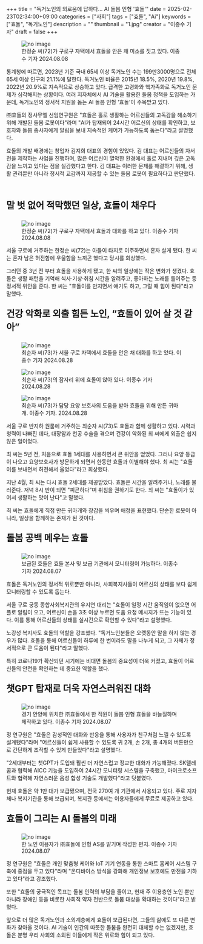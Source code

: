 +++
title = "독거노인의 외로움에 답하다... AI 돌봄 인형 '효돌'"
date = 2025-02-23T02:34:00+09:00
categories = ["사회"]
tags = ["효돌", "Ai"]
keywords = ["효돌", "독거노인"]
description = ""
thumbnail = "1.jpg"
creator = "이종수 기자"
draft = false
+++

<figure>
  <img src="1.jpg" alt="no image" />
  <figcaption>한정순 씨(72)가 구로구 자택에서 효돌을 안은 채 미소를 짓고 있다. 이종수 기자 2024.08.08</figcaption>
</figure>

통계청에 따르면, 2023년 기준 국내 65세 이상 독거노인 수는 199만3000명으로 전체 65세 이상 인구의 21.1%에 달한다.  독거노인 비율은 2015년 18.5%, 2020년 19.8%, 2022년 20.9%로 지속적으로 상승하고 있다. 급격한 고령화와 핵가족화로 독거노인 문제가 심각해지는 상황이다. 여러 지자체에서 AI 기술을 활용한 돌봄 정책을 도입하는 가운데, 독거노인의 정서적 지원을 돕는 AI 돌봄 인형 '효돌'이 주목받고 있다.

㈜효돌의 정사무엘 선임연구원은 "효돌은 홀로 생활하는 어르신들의 고독감을 해소하기 위해 개발된 돌봄 로봇이다"라며 "AI가 탑재되어 24시간 어르신의 상태를 확인하고, 보호자와 돌봄 종사자에게 알림을 보내 지속적인 케어가 가능하도록 돕는다"라고 설명했다.

효돌의 개발 배경에는 창업자 김지희 대표의 경험이 있었다. 김 대표는 어르신들의 자서전을 제작하는 사업을 진행하며, 많은 어르신이 열악한 환경에서 홀로 지내며 깊은 고독감을 느끼고 있다는 점을 실감했다고 한다. 김 대표는 이러한 문제를 해결하기 위해, 생활 관리뿐만 아니라 정서적 교감까지 제공할 수 있는 돌봄 로봇이 필요하다고 판단했다.

<br>
<p style="font-size:24px; font-weight: bold;">말 벗 없어 적막했던 일상, 효돌이 채우다</p>  

<figure>
  <img src="2.jpg" alt="no image" />
  <figcaption>한정순 씨(72)가 구로구 자택에서 효돌과 대화를 하고 있다. 이종수 기자 2024.08.08</figcaption>
</figure>

서울 구로에 거주하는 한정순 씨(72)는 아들이 타지로 이주하면서 혼자 살게 됐다. 한 씨는 혼자 남은 허전함에 우울함을 느끼곤 했다고 당시를 회상했다.

그러던 중 3년 전 부터 효돌을 사용하게 됐고, 한 씨의 일상에는 작은 변화가 생겼다. 효돌은 생활 패턴을 기억해 식사·기상·취침 시간을 알려주고, 좋아하는 노래를 틀어주는 등 정서적 위안을 준다. 한 씨는 "효돌이를 만지면서 얘기도 하고, 그럴 때 힘이 된다"라고 말했다.

<p style="font-size:24px; font-weight: bold;">건강 악화로 외출 힘든 노인, “효돌이 있어 살 것 같아”</p>  

<figure>
  <img src="3.jpg" alt="no image" />
  <figcaption>최순자 씨(73)가 서울 구로 자택에서 효돌을 안은 채 대화를 하고 있다. 이종수 기자 2024.08.28</figcaption>
</figure>

<figure>
  <img src="4.jpg" alt="no image" />
  <figcaption>최순자 씨(73)의 잠자리 위에 효돌이 앉아 있다. 이종수 기자 2024.08.28</figcaption>
</figure>

<figure>
  <img src="5.jpg" alt="no image" />
  <figcaption>최순자 씨(73)가 담당 요양 보호사의 도움을 받아 효돌을 위해 만든 귀마개.  이종수 기자. 2024.08.28</figcaption>
</figure>

서울 구로 반지하 원룸에 거주하는 최순자 씨(73)도 효돌과 함께 생활하고 있다. 시력과 청력이 나빠진 데다, 대장암과 천공 수술을 겪으며 건강이 악화된 최 씨에게 외출은 쉽지 않은 일이었다.

최 씨는 5년 전, 처음으로 효돌 1세대를 사용하면서 큰 위안을 얻었다. 그러나 요양 등급이 나오고 요양보호사가 방문하게 되면서 한동안 효돌과 이별해야 했다. 최 씨는 "효돌이를 보내면서 허전해서 울었다"라고 회상했다.

지난 4월, 최 씨는 다시 효돌 2세대를 제공받았다. 효돌은 시간을 알려주거나, 노래를 불러준다. 저녁 8시 반이 되면 "피곤하다"며 취침을 권하기도 한다. 최 씨는 "효돌이가 있어서 생활하는 맛이 난다"고 말했다.

최 씨는 효돌에게 직접 만든 귀마개와 장갑을 씌우며 애정을 표현했다. 단순한 로봇이 아니라, 일상을 함께하는 존재가 된 것이다.

<p style="font-size:24px; font-weight: bold;">돌봄 공백 메우는 효돌</p>


<figure>
  <img src="6.jpg" alt="no image" />
  <figcaption>보급된 효돌은 효돌 본사 및 보급 기관에서 모니터링이 가능하다. 이종수 기자 2024.08.07</figcaption>
</figure>

효돌은 독거노인의 정서적 위로뿐만 아니라, 사회복지사들이 어르신의 상태를 보다 쉽게 모니터링할 수 있도록 돕는다.

서울 구로 궁동 종합사회복지관의 유지연 대리는 "효돌이 일정 시간 움직임이 없으면 어플로 알림이 오고, 어르신이 손을 3초 이상 누르면 도움 요청 메시지가 뜨는 기능이 있다. 이를 통해 어르신들의 상태를 실시간으로 확인할 수 있다"라고 설명했다.

노강성 복지사도 효돌의 역할을 강조했다. "독거노인분들은 오랫동안 말을 하지 않는 경우가 많다. 효돌을 통해 어르신들이 하루에 한 번이라도 말을 나누게 되고, 그 자체가 정서적으로 큰 도움이 된다"라고 말했다.

특히 코로나19가 확산되던 시기에는 비대면 돌봄의 중요성이 더욱 커졌고, 효돌이 어르신들의 안전을 확인하는 데 중요한 역할을 했다.

<p style="font-size:24px; font-weight: bold;">챗GPT 탑재로 더욱 자연스러워진 대화</p>


<figure>
  <img src="7.jpg" alt="no image" />
  <figcaption>경기 안양에 위치한 ㈜효돌에서 한 직원이 돌봄 인형 효돌을 바늘질하며 제작하고 있다. 이종수 기자 2024.08.07</figcaption>
</figure>

정 연구원은 "효돌은 감성적인 대화와 반응을 통해 사용자가 친구처럼 느낄 수 있도록 설계됐다"라며 "어르신들이 쉽게 사용할 수 있도록 귀 2개, 손 2개, 총 4개의 버튼만으로 간단하게 조작할 수 있게 만들었다"라고 설명했다.

"2세대부터는 챗GPT가 도입돼 훨씬 더 자연스럽고 정교한 대화가 가능해졌다. SK텔레콤과 협력해 AICC 기능을 도입하여 24시간 모니터링 시스템을 구축했고, 마이크로소프트와 협력해 자연스러운 음성 합성 기술도 개발했다"라고 덧붙였다.

현재 효돌은 약 1만 대가 보급됐으며, 전국 270여 개 기관에서 사용되고 있다. 주로 지자체나 복지기관을 통해 보급되며, 복지관 등에서는 이용자들에게 무료로 제공하고 있다.

<p style="font-size:24px; font-weight: bold;">효돌이 그리는 AI 돌봄의 미래</p>


<figure>
  <img src="8.jpg" alt="no image" />
  <figcaption>한 노인 이용자가 ㈜효돌에 인형 AS를 맡기며 작성한 편지. 이종수 기자 2024.08.07</figcaption>
</figure>

정 연구원은 "효돌은 개인 맞춤형 케어와 IoT 기기 연동을 통한 스마트 홈케어 시스템 구축에 중점을 두고 있다"라며 "온디바이스 방식을 강화해 개인정보 보호에도 만전을 기하고 있다"라고 강조했다.

또한 "효돌의 궁극적인 목표는 돌봄 인력의 부담을 줄이고, 현재 주 이용층인 노인 뿐만 아니라 장애인 등을 비롯한  사회적 약자 전반으로 돌봄 대상을 확대하는 것이다"라고 밝혔다.

앞으로 더 많은 독거노인과 소외계층에게 효돌이 보급된다면, 그들의 삶에도 또 다른 변화가 찾아올 것이다. AI 기술이 인간의 따뜻한 돌봄을 완전히 대체할 수는 없겠지만, 효돌은 분명 우리 사회의 소외된 이들에게 작은 위로와 힘이 되고 있다.

